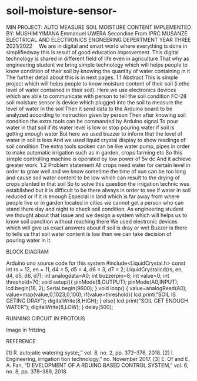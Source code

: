 # soil-moisture-sensor- 
MIN PROJECT: AUTO MEASURE SOIL MOISTURE CONTENT
IMPLEMENTED BY:
MUSHIMIYIMANA Emmanuel
UWERA Secondine
From IPRC MUSANZE
ELECTRICAL AND ELECTRONICS ENGNEERING DEPERTMENT 
YEAR THREE 
2021/2022 
We are in digital and smart world where everything is done in simplifiedway this is result of good education improvement.
This digital technology is shared in different field of life even in agriculture
That why as engineering student we bring simple technology which will helps people to know condition of their soil by knowing the quantity of water containing in it
The further detail about this is in next pages.
1.1	Abstract
This is simple project which will helps people to know moisture content of their soil (i.ethe level of water contained in their soil).
Here we use electronics devices which are able to communicate with person to tell the soil condition
FC-28 soil moisture sensor is device which plugged into the soil to measure the level of water in the soil
Then it send data to the Arduino board to be analyzed according to instruction given by person 
Then after knowing soil condition the extra tools can be commanded by Arduino signal
To pour water in that soil if its water level is low or stop pouring water if soil is getting enough water
But here we used buzzer to inform that the level of water in soil is less
And we used liquid crystal display to show readings of soil condition
The extra tools spoken can be like water pump, pipes in order to make automatic irrigation such as in garden, crops farming etc
So this simple controlling machine is operated by low power of 5v dc
And it achieve greater work.
1.2	Problem statement
All crops need water for certain level in order to grow well and we know sometime the time of sun can be too long  and cause soil water content to be low which can result to the drying of crops planted in that soil
So to solve this question the irrigation technic was established but it is difficult to be there always in order to see if water in soil reduced or if it is enough 
Especial in land which is far away from where people live or in garden located in cities we cannot get a person who can stand there day and night to check soil condition.
As engineering student we thought about that issue and we design a system which will helps us to know soil condition without reaching there 
We used electronic devices which will give us exact answers about if soil is dray or wet
Buzzer is there to tells us that soil water content is low then we can take decision of pouring water in it.
  


BLOCK DIAGRAM

Arduino uno source code for this system
#include<LiquidCrystal.h>
const int rs = 12, en = 11, d4 = 5, d5 = 4, d6 = 3, d7 = 2;
LiquidCrystallcd(rs, en, d4, d5, d6, d7);
int analogdata=A0;
int buzzerpin=8;
int value=0;
int threshold=70;
void setup(){
pinMode(8,OUTPUT);
pinMode(A0,INPUT);
lcd.begin(16, 2);
Serial.begin(9600);
}
void loop() {
value=analogRead(A0);
value=map(value,0,1023,0,100);
if(value>threshold){
lcd.print("SOIL IS GETING DRAY");
digitalWrite(8,HIGH);
}
else{
lcd.print("SOIL GET ENOUGH WATER");
digitalWrite(8,LOW);
 }
delay(500);


RUNNING CIRCUIT IN PROTOUS
	 


Image in fritzing
 

REFERENCE

[1]	R. auto;atic watering syste;,” vol. 8, no. 2, pp. 372–376, 2018.
[2]	I. Engineering, irrigation tion technology,” no. November 2017.
[3]	E. Of and E. A. Fan, “D EVELOPMENT OF A RDUINO BASED CONTROL SYSTEM,” vol. 6, no. 8, pp. 378–389, 2018.

